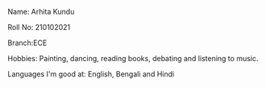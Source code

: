 
Name: Arhita Kundu

Roll No: 210102021

Branch:ECE

Hobbies: Painting, dancing, reading books,
         debating and listening to music.

Languages I'm good at: English, Bengali and 
                       Hindi
